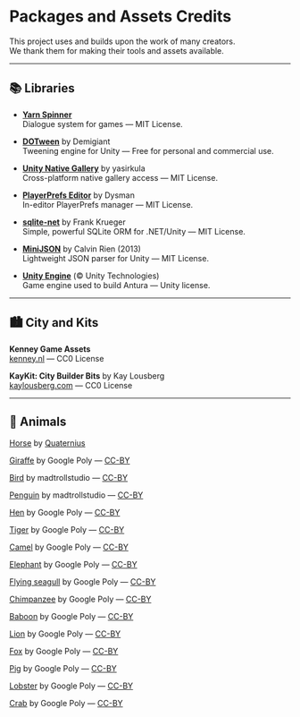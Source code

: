 # Packages and Assets Credits

This project uses and builds upon the work of many creators.  
We thank them for making their tools and assets available.

---

## 📚 Libraries

- **[Yarn Spinner](https://yarnspinner.dev/)**  
  Dialogue system for games — MIT License.

- **[DOTween](http://dotween.demigiant.com/)** by Demigiant  
  Tweening engine for Unity — Free for personal and commercial use.

- **[Unity Native Gallery](https://github.com/yasirkula/UnityNativeGallery)** by yasirkula  
  Cross-platform native gallery access — MIT License.

- **[PlayerPrefs Editor](https://github.com/Dysman/bgTools-playerPrefsEditor)** by Dysman  
  In-editor PlayerPrefs manager — MIT License.

- **[sqlite-net](https://github.com/praeclarum/sqlite-net/)** by Frank Krueger  
  Simple, powerful SQLite ORM for .NET/Unity — MIT License.

- **[MiniJSON](https://gist.github.com/darktable/1411710)** by Calvin Rien (2013)  
  Lightweight JSON parser for Unity — MIT License.

- **[Unity Engine](https://unity.com)** (© Unity Technologies)  
  Game engine used to build Antura — Unity license.

---

## 🏙️ City and Kits

**Kenney Game Assets**  
[kenney.nl](https://www.kenney.nl) — CC0 License

**KayKit: City Builder Bits** by Kay Lousberg  
[kaylousberg.com](https://www.kaylousberg.com) — CC0 License

---

## 🐾 Animals

[Horse](https://poly.pizza/m/qvTrSG9pZF) by [Quaternius](https://poly.pizza/u/Quaternius)  

[Giraffe](https://poly.pizza/m/0VkNrGSGXOO) by Google Poly — [CC-BY](https://creativecommons.org/licenses/by/3.0/)  

[Bird](https://poly.pizza/m/h5IzAUdltz) by madtrollstudio — [CC-BY](https://creativecommons.org/licenses/by/3.0/)  

[Penguin](https://poly.pizza/m/kvZRSJBz70) by madtrollstudio — [CC-BY](https://creativecommons.org/licenses/by/3.0/)  

[Hen](https://poly.pizza/m/8Unya0rw9tR) by Google Poly — [CC-BY](https://creativecommons.org/licenses/by/3.0/)  

[Tiger](https://poly.pizza/m/5A3w06FXUup) by Google Poly — [CC-BY](https://creativecommons.org/licenses/by/3.0/)  

[Camel](https://poly.pizza/m/7XeLogrxLad) by Google Poly — [CC-BY](https://creativecommons.org/licenses/by/3.0/)  

[Elephant](https://poly.pizza/m/cx0-TiCjDOx) by Google Poly — [CC-BY](https://creativecommons.org/licenses/by/3.0/)  

[Flying seagull](https://poly.pizza/m/6Tpj_vcWP3f) by Google Poly — [CC-BY](https://creativecommons.org/licenses/by/3.0/)  

[Chimpanzee](https://poly.pizza/m/6m3diqGPysx) by Google Poly — [CC-BY](https://creativecommons.org/licenses/by/3.0/)  

[Baboon](https://poly.pizza/m/aeLFKp6X19x) by Google Poly — [CC-BY](https://creativecommons.org/licenses/by/3.0/)  

[Lion](https://poly.pizza/m/3XAJojWxSWz) by Google Poly — [CC-BY](https://creativecommons.org/licenses/by/3.0/)  

[Fox](https://poly.pizza/m/10u8FYPC5Br) by Google Poly — [CC-BY](https://creativecommons.org/licenses/by/3.0/)  

[Pig](https://poly.pizza/m/6XC3XssJIU_) by Google Poly — [CC-BY](https://creativecommons.org/licenses/by/3.0/)  

[Lobster](https://poly.pizza/m/7JIU-w5So3a) by Google Poly — [CC-BY](https://creativecommons.org/licenses/by/3.0/)  

[Crab](https://poly.pizza/m/2DgM36qZW2u) by Google Poly — [CC-BY](https://creativecommons.org/licenses/by/3.0/)  
